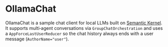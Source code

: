 # OllamaChat

OllamaChat is a sample chat client for local LLMs built on
[Semantic Kernel](https://github.com/microsoft/semantic-kernel). It supports
multi‑agent conversations via `GroupChatOrchestration` and uses a
`AppForceLastUserReducer` so the chat history always ends with a user message
(`AuthorName="user"`).
